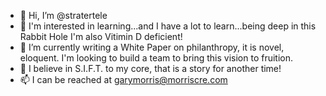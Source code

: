 - 👋 Hi, I’m @stratertele
- 👀 I'm interested in learning...and I have a lot to learn...being deep in this Rabbit Hole I'm also Vitimin D deficient!
- 🌱 I’m currently writing a White Paper on philanthropy, it is novel, eloquent. I'm looking to build a team to bring this vision to fruition.
- 💞️ I believe in S.I.F.T. to my core, that is a story for another time!
- 📫 I can be reached at garymorris@morriscre.com

<!---
stratertele/stratertele is a ✨ special ✨ repository because its `README.md` (this file) appears on your GitHub profile.
You can click the Preview link to take a look at your changes.
--->
